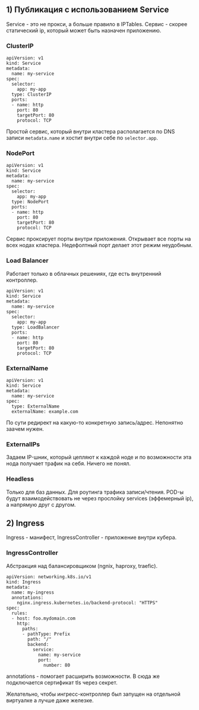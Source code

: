 ## 1) Публикация с использованием Service
Service - это не прокси, а больше правило в IPTables. Сервис - скорее статический ip, который может быть назначен приложению.

### ClusterIP
```
apiVersion: v1
kind: Service
metadata:
  name: my-service
spec:
  selector:
    app: my-app
  type: ClusterIP
  ports:
  - name: http
    port: 80
    targetPort: 80
    protocol: TCP
```
Простой сервис, который внутри кластера располагается по DNS записи `metadata.name` и хостит внутри себе по `selector.app`.

### NodePort
```
apiVersion: v1
kind: Service
metadata:
  name: my-service
spec:
  selector:
    app: my-app
  type: NodePort
  ports:
  - name: http
    port: 80
    targetPort: 80
    protocol: TCP
```
Сервис проксирует порты внутри приложения. Открывает все порты на всех нодах кластера. Недефолтный порт делает этот режим неудобным.

### Load Balancer
Работает только в облачных решениях, где есть внутренний контроллер. 
```
apiVersion: v1
kind: Service
metadata:
  name: my-service
spec:
  selector:
    app: my-app
  type: LoadBalancer
  ports:
  - name: http
    port: 80
    targetPort: 80
    protocol: TCP
```

### ExternalName
```
apiVersion: v1
kind: Service
metadata:
  name: my-service
spec:
  type: ExternalName
  externalName: example.com
```
По сути редирект на какую-то конкретную запись/адрес. Непонятно заачем нужен.

### ExternalIPs
Задаем IP-шник, который цепляют к каждой ноде и по возможности эта нода получает трафик на себя. Ничего не понял.

### Headless
Только для баз данных. Для роутинга трафика записи/чтения. POD-ы будут взаимодействовать не через прослойку services (эффемерный ip), а напрямую друг с другом.

## 2) Ingress

Ingress - манифест, IngressController - приложение внутри кубера.

### IngressController
Абстракция над балансировщиком (ngnix, haproxy, traefic). 
```
apiVersion: networking.k8s.io/v1
kind: Ingress
metadata:
  name: my-ingress
  annotations:
    nginx.ingress.kubernetes.io/backend-protocol: "HTTPS"
spec:
  rules:
  - host: foo.mydomain.com
    http:
      paths:
      - pathType: Prefix
        path: "/"
        backend:
          service:
            name: my-service
            port:
              number: 80
```
annotations - помогает расширить возможности.
В сюда же подключается сертификат tls через секрет.

Желательно, чтобы ингресс-контроллер был запущен на отдельной виртуалке а лучше даже железке.
